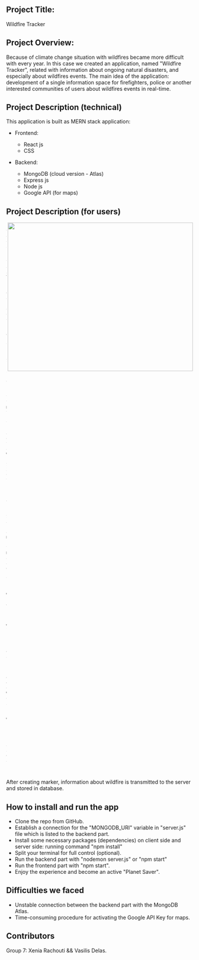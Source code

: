 ## Project Title: 
Wildfire Tracker

## Project Overview: 

Because of climate change situation with wildfires became more difficult with every year. In this case we created an application, named "Wildfire Tracker", related with information about ongoing natural disasters, and especially about wildfires events. The main idea of the application: development of a single information space for firefighters, police or another interested communities of users about wildfires events in real-time.


## Project Description (technical) 

This application is built as MERN stack application:
- Frontend:
    - React js
    - CSS

- Backend:
    - MongoDB (cloud version - Atlas)
    - Express js
    - Node js
    - Google API (for maps)

## Project Description (for users) 

<img src="https://user-images.githubusercontent.com/102720711/192211376-851e9d6f-3a37-45f5-a204-fb7130f6a66a.png" width="500" height="400" align="right" /> 

    1. Create an account 
    2. Log In to account
    3. The user can easily add information about an active fire (live data) in three steps:
    - Step 1: Zoom "+" or "-" to the map, to find the specific area of the active wildfire.
    - Step 2: Choose the place by clicking on it.
    - Step 3: Insert a marker in the map and add details in the pop-up window for each incident: 
      - wildfire location 
      - short description about situation 
      - give evaluation of wildfire on 5-points scale, where is: 1 small fire and 5 dangerous and strong fire 

After creating marker, information about wildfire is transmitted to the server and stored in database. 


## How to install and run the app ##

- Clone the repo from GitHub.
- Establish a connection for the "MONGODB_URI" variable in "server.js" file which is listed to the backend part.
- Install some necessary packages (dependencies) on client side and server side: running command "npm install"
- Split your terminal for full control (optional).
- Run the backend part with "nodemon server.js" or "npm start"
- Run the frontend part with "npm start".
- Enjoy the experience and become an active "Planet Saver".

## Difficulties we faced ##

- Unstable connection between the backend part with the MongoDB Atlas.
- Time-consuming procedure for activating the Google API Key for maps.

## Contributors ##

Group 7: Xenia Rachouti && Vasilis Delas.






